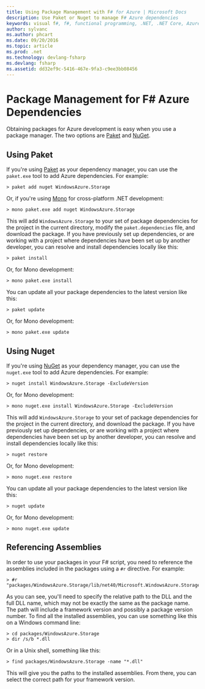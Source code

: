 ```yaml
---
title: Using Package Management with F# for Azure | Microsoft Docs
description: Use Paket or Nuget to manage F# Azure dependencies
keywords: visual f#, f#, functional programming, .NET, .NET Core, Azure
author: sylvanc
ms.author: phcart
ms.date: 09/20/2016
ms.topic: article
ms.prod: .net
ms.technology: devlang-fsharp
ms.devlang: fsharp
ms.assetid: dd32ef9c-5416-467e-9fa3-c9ee3bb08456
---
```


# Package Management for F# Azure Dependencies

Obtaining packages for Azure development is easy when you use a package manager. The two options are [Paket](https://fsprojects.github.io/Paket/) and [NuGet](https://www.nuget.org/).

## Using Paket

If you're using [Paket](https://fsprojects.github.io/Paket/) as your dependency manager, you can use the `paket.exe` tool to add Azure dependencies. For example:

    > paket add nuget WindowsAzure.Storage

Or, if you're using [Mono](http://www.mono-project.com/) for cross-platform .NET development:

    > mono paket.exe add nuget WindowsAzure.Storage

This will add `WindowsAzure.Storage` to your set of package dependencies for the project in the current directory, modify the `paket.dependencies` file, and download the package. If you have previously set up dependencies, or are working with a project where dependencies have been set up by another developer, you can resolve and install dependencies locally like this:

    > paket install

Or, for Mono development:

    > mono paket.exe install

You can update all your package dependencies to the latest version like this:

    > paket update

Or, for Mono development:

    > mono paket.exe update

## Using Nuget

If you're using [NuGet](https://www.nuget.org/) as your dependency manager, you can use the `nuget.exe` tool to add Azure dependencies. For example:

    > nuget install WindowsAzure.Storage -ExcludeVersion

Or, for Mono development:

    > mono nuget.exe install WindowsAzure.Storage -ExcludeVersion

This will add `WindowsAzure.Storage` to your set of package dependencies for the project in the current directory, and download the package. If you have previously set up dependencies, or are working with a project where dependencies have been set up by another developer, you can resolve and install dependencies locally like this:

    > nuget restore 

Or, for Mono development:

    > mono nuget.exe restore

You can update all your package dependencies to the latest version like this:

    > nuget update

Or, for Mono development:

    > mono nuget.exe update

## Referencing Assemblies

In order to use your packages in your F# script, you need to reference the assemblies included in the packages using a `#r` directive. For example:

    > #r "packages/WindowsAzure.Storage/lib/net40/Microsoft.WindowsAzure.Storage.dll"

As you can see, you'll need to specify the relative path to the DLL and the full DLL name, which may not be exactly the same as the package name. The path will include a framework version and possibly a package version number. To find all the installed assemblies, you can use something like this on a Windows command line:

    > cd packages/WindowsAzure.Storage
    > dir /s/b *.dll

Or in a Unix shell, something like this:

    > find packages/WindowsAzure.Storage -name "*.dll"

This will give you the paths to the installed assemblies. From there, you can select the correct path for your framework version.

